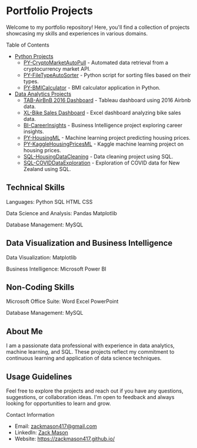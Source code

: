 # Portfolio Projects

Welcome to my portfolio repository! Here, you'll find a collection of projects showcasing my skills and experiences in various domains.

Table of Contents
- [Python Projects](./Python)
  - [PY-CryptoMarketAutoPull](https://github.com/ZackMason417/Portfolio-Projects-/blob/main/Python/CryptoMarketAutoPull) - Automated data retrieval from a cryptocurrency market API.
  - [PY-FileTypeAutoSorter](https://github.com/ZackMason417/Portfolio-Projects-/blob/main/Python/FileTypeAutoSorter) - Python script for sorting files based on their types.
  - [PY-BMICalculator](https://github.com/ZackMason417/Portfolio-Projects-/blob/main/Python/BMI-Calculator) - BMI calculator application in Python.
- [Data Analytics Projects](./Data-Analytics)
  - [TAB-AirBnB 2016 Dashboard](https://github.com/ZackMason417/Portfolio-Projects-/blob/main/Data-Analytics/Dashboards/Airbnb2016Dashboard) - Tableau dashboard using 2016 Airbnb data.
  - [XL-Bike Sales Dashboard](https://github.com/ZackMason417/Portfolio-Projects-/blob/main/Data-Analytics/Dashboards/BikeRentAnalysisDashboard) - Excel dashboard analyzing bike sales data.
  - [BI-CareerInsights](https://github.com/ZackMason417/Portfolio-Projects-/blob/main/Data-Analytics/Dashboards/CareerInsightsBI) - Business Intelligence project exploring career insights.
  - [PY-HousingML](https://github.com/ZackMason417/Portfolio-Projects-/blob/main/Data-Analytics/Machine-Learning/HousingPricePredictionML) - Machine learning project predicting housing prices.
  - [PY-KaggleHousingPricesML](https://github.com/ZackMason417/Portfolio-Projects-/blob/main/Data-Analytics/Machine-Learning/KaggleHousingPricesML) - Kaggle machine learning project on housing prices.
  - [SQL-HousingDataCleaning](https://github.com/ZackMason417/Portfolio-Projects-/blob/main/Data-Analytics/SQL/HousingDataCleaningSQL) - Data cleaning project using SQL.
  - [SQL-COVIDDataExploration](https://github.com/ZackMason417/Portfolio-Projects-/blob/main/Data-Analytics/SQL/NZCovidDataExplorationSQL) - Exploration of COVID data for New Zealand using SQL.

## Technical Skills

Languages:
Python
SQL
HTML
CSS

Data Science and Analysis:
Pandas
Matplotlib


Database Management:
MySQL

## Data Visualization and Business Intelligence

Data Visualization:
Matplotlib

Business Intelligence:
Microsoft Power BI

## Non-Coding Skills

Microsoft Office Suite:
Word
Excel
PowerPoint

Database Management:
MySQL

## About Me

I am a passionate data professional with experience in data analytics, machine learning, and SQL. These projects reflect my commitment to continuous learning and application of data science techniques.

## Usage Guidelines

Feel free to explore the projects and reach out if you have any questions, suggestions, or collaboration ideas. I'm open to feedback and always looking for opportunities to learn and grow.

Contact Information
- Email: zackmason417@gmail.com
- LinkedIn: [Zack Mason](https://www.linkedin.com/in/zack-mason-8a901828b/)
- Website: https://zackmason417.github.io/
